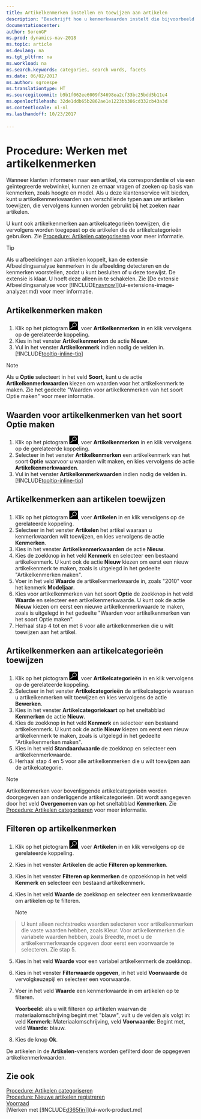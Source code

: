 ```yaml
---
title: Artikelkenmerken instellen en toewijzen aan artikelen
description: "Beschrijft hoe u kenmerkwaarden instelt die bijvoorbeeld kunnen worden gebruikt als zoekwoorden, en deze toewijst aan artikelen en artikelcategorieën."
documentationcenter: 
author: SorenGP
ms.prod: dynamics-nav-2018
ms.topic: article
ms.devlang: na
ms.tgt_pltfrm: na
ms.workload: na
ms.search.keywords: categories, search words, facets
ms.date: 06/02/2017
ms.author: sgroespe
ms.translationtype: HT
ms.sourcegitcommit: b9b1f062ee6009f34698ea2cf33bc25bdd5b11e4
ms.openlocfilehash: 32de1ddb65b2862ae1e1223bb386cd332cb43a3d
ms.contentlocale: nl-nl
ms.lasthandoff: 10/23/2017

---
```

# <a name="how-to-work-with-item-attributes"></a>Procedure: Werken met artikelkenmerken
Wanneer klanten informeren naar een artikel, via correspondentie of via een geïntegreerde webwinkel, kunnen ze ernaar vragen of zoeken op basis van kenmerken, zoals hoogte en model. Als u deze klantenservice wilt bieden, kunt u artikelkenmerkwaarden van verschillende typen aan uw artikelen toewijzen, die vervolgens kunnen worden gebruikt bij het zoeken naar artikelen.

U kunt ook artikelkenmerken aan artikelcategorieën toewijzen, die vervolgens worden toegepast op de artikelen die de artikelcategorieën gebruiken. Zie [Procedure: Artikelen categoriseren](inventory-how-categorize-items.md) voor meer informatie.

> [!Tip]  
> Als u afbeeldingen aan artikelen koppelt, kan de extensie Afbeeldingsanalyse kenmerken in de afbeelding detecteren en de kenmerken voorstellen, zodat u kunt besluiten of u deze toewijst. De extensie is klaar. U hoeft deze alleen in te schakelen. Zie [De extensie Afbeeldingsanalyse voor [!INCLUDE[navnow](includes/navnow_md.md)]](ui-extensions-image-analyzer.md) voor meer informatie.

## <a name="to-create-item-attributes"></a>Artikelkenmerken maken
1. Klik op het pictogram ![Zoeken naar pagina of rapport](media/ui-search/search_small.png "pictogram Zoeken naar pagina of rapport"), voer **Artikelkenmerken** in en klik vervolgens op de gerelateerde koppeling.
2. Kies in het venster **Artikelkenmerken** de actie **Nieuw**.
3. Vul in het venster **Artikelkenmerk** indien nodig de velden in. [!INCLUDE[tooltip-inline-tip](includes/tooltip-inline-tip_md.md)]

> [!NOTE]  
>   Als u **Optie** selecteert in het veld **Soort**, kunt u de actie **Artikelkenmerkwaarden** kiezen om waarden voor het artikelkenmerk te maken. Zie het gedeelte "Waarden voor artikelkenmerken van het soort Optie maken" voor meer informatie.  

## <a name="to-create-values-for-item-attributes-of-type-option"></a>Waarden voor artikelkenmerken van het soort Optie maken
1. Klik op het pictogram ![Zoeken naar pagina of rapport](media/ui-search/search_small.png "pictogram Zoeken naar pagina of rapport"), voer **Artikelkenmerken** in en klik vervolgens op de gerelateerde koppeling.
2. Selecteer in het venster **Artikelkenmerken** een artikelkenmerk van het soort **Optie** waarvoor u waarden wilt maken, en kies vervolgens de actie **Artikelkenmerkwaarden**.
3. Vul in het venster **Artikelkenmerkwaarden** indien nodig de velden in. [!INCLUDE[tooltip-inline-tip](includes/tooltip-inline-tip_md.md)]

## <a name="to-assign-item-attributes-to-items"></a>Artikelkenmerken aan artikelen toewijzen
1. Klik op het pictogram ![Zoeken naar pagina of rapport](media/ui-search/search_small.png "pictogram Zoeken naar pagina of rapport"), voer **Artikelen** in en klik vervolgens op de gerelateerde koppeling.
2. Selecteer in het venster **Artikelen** het artikel waaraan u kenmerkwaarden wilt toewijzen, en kies vervolgens de actie **Kenmerken**.
3. Kies in het venster **Artikelkenmerkwaarden** de actie **Nieuw**.
4. Kies de zoekknop in het veld **Kenmerk** en selecteer een bestaand artikelkenmerk. U kunt ook de actie **Nieuw** kiezen om eerst een nieuw artikelkenmerk te maken, zoals is uitgelegd in het gedeelte "Artikelkenmerken maken".
5. Voer in het veld **Waarde** de artikelkenmerkwaarde in, zoals "2010" voor het kenmerk **Modeljaar**.
6. Kies voor artikelkenmerken van het soort **Optie** de zoekknop in het veld **Waarde** en selecteer een artikelkenmerkwaarde. U kunt ook de actie **Nieuw** kiezen om eerst een nieuwe artikelkenmerkwaarde te maken, zoals is uitgelegd in het gedeelte "Waarden voor artikelkenmerken van het soort Optie maken".
7. Herhaal stap 4 tot en met 6 voor alle artikelkenmerken die u wilt toewijzen aan het artikel.

## <a name="to-assign-item-attributes-to-item-categories"></a>Artikelkenmerken aan artikelcategorieën toewijzen
1. Klik op het pictogram ![Zoeken naar pagina of rapport](media/ui-search/search_small.png "pictogram Zoeken naar pagina of rapport"), voer **Artikelcategorieën** in en klik vervolgens op de gerelateerde koppeling.
2. Selecteer in het venster **Artikelcategorieën** de artikelcategorie waaraan u artikelkenmerken wilt toewijzen en kies vervolgens de actie **Bewerken**.
3. Kies in het venster **Artikelcategoriekaart** op het sneltabblad **Kenmerken** de actie **Nieuw**.
4. Kies de zoekknop in het veld **Kenmerk** en selecteer een bestaand artikelkenmerk. U kunt ook de actie **Nieuw** kiezen om eerst een nieuw artikelkenmerk te maken, zoals is uitgelegd in het gedeelte "Artikelkenmerken maken".
5. Kies in het veld **Standaardwaarde** de zoekknop en selecteer een artikelkenmerkwaarde.
6. Herhaal stap 4 en 5 voor alle artikelkenmerken die u wilt toewijzen aan de artikelcategorie.

> [!NOTE]  
>   Artikelkenmerken voor bovenliggende artikelcategorieën worden doorgegeven aan onderliggende artikelcategorieën. Dit wordt aangegeven door het veld **Overgenomen van** op het sneltabblad **Kenmerken**. Zie [Procedure: Artikelen categoriseren](inventory-how-categorize-items.md) voor meer informatie.

## <a name="to-filter-by-item-attributes"></a>Filteren op artikelkenmerken
1. Klik op het pictogram ![Zoeken naar pagina of rapport](media/ui-search/search_small.png "pictogram Zoeken naar pagina of rapport"), voer **Artikelen** in en klik vervolgens op de gerelateerde koppeling.
2. Kies in het venster **Artikelen** de actie **Filteren op kenmerken**.
3. Kies in het venster **Filteren op kenmerken** de opzoekknop in het veld **Kenmerk** en selecteer een bestaand artikelkenmerk.
4. Kies in het veld **Waarde** de zoekknop en selecteer een kenmerkwaarde om artikelen op te filteren.

    > [!NOTE]  
>   U kunt alleen rechtstreeks waarden selecteren voor artikelkenmerken die vaste waarden hebben, zoals Kleur. Voor artikelkenmerken die variabele waarden hebben, zoals Breedte, moet u de artikelkenmerkwaarde opgeven door eerst een voorwaarde te selecteren. Zie stap 5.
5. Kies in het veld **Waarde** voor een variabel artikelkenmerk de zoekknop.
6. Kies in het venster **Filterwaarde opgeven**, in het veld **Voorwaarde** de vervolgkeuzepijl en selecteer een voorwaarde.
7. Voer in het veld **Waarde** een kenmerkwaarde in om artikelen op te filteren.

    **Voorbeeld:** als u wilt filteren op artikelen waarvan de materiaalomschrijving begint met "blauw", vult u de velden als volgt in: veld **Kenmerk**: Materiaalomschrijving, veld **Voorwaarde**: Begint met, veld **Waarde**: blauw.
8. Kies de knop **Ok**.   

De artikelen in de **Artikelen**-vensters worden gefilterd door de opgegeven artikelkenmerkwaarden.

## <a name="see-also"></a>Zie ook
[Procedure: Artikelen categoriseren](inventory-how-categorize-items.md)    
[Procedure: Nieuwe artikelen registreren](inventory-how-register-new-items.md)  
[Voorraad](inventory-manage-inventory.md)  
[Werken met [!INCLUDE[d365fin](includes/d365fin_md.md)]](ui-work-product.md)

